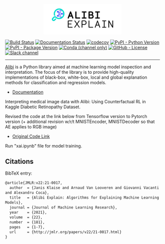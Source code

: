 <p align="center">
  <img src="https://raw.githubusercontent.com/SeldonIO/alibi/master/doc/source/_static/Alibi_Explain_Logo_rgb.png" alt="Alibi Logo" width="50%">
</p>

<!--- BADGES: START --->

[![Build Status](https://github.com/SeldonIO/alibi-detect/workflows/CI/badge.svg?branch=master)][#build-status]
[![Documentation Status](https://readthedocs.org/projects/alibi/badge/?version=latest)][#docs-package]
[![codecov](https://codecov.io/gh/SeldonIO/alibi/branch/master/graph/badge.svg)](https://codecov.io/gh/SeldonIO/alibi)
[![PyPI - Python Version](https://img.shields.io/pypi/pyversions/alibi?logo=pypi&style=flat&color=blue)][#pypi-package]
[![PyPI - Package Version](https://img.shields.io/pypi/v/alibi?logo=pypi&style=flat&color=orange)][#pypi-package]
[![Conda (channel only)](https://img.shields.io/conda/vn/conda-forge/alibi?logo=anaconda&style=flat&color=orange)][#conda-forge-package]
[![GitHub - License](https://img.shields.io/github/license/SeldonIO/alibi?logo=github&style=flat&color=green)][#github-license]
[![Slack channel](https://img.shields.io/badge/chat-on%20slack-e51670.svg)][#slack-channel]

<!--- Hide platform for now as platform agnostic --->
<!--- [![Conda - Platform](https://img.shields.io/conda/pn/conda-forge/alibi?logo=anaconda&style=flat)][#conda-forge-package]--->

[#github-license]: https://github.com/SeldonIO/alibi/blob/master/LICENSE
[#pypi-package]: https://pypi.org/project/alibi/
[#conda-forge-package]: https://anaconda.org/conda-forge/alibi
[#docs-package]: https://docs.seldon.io/projects/alibi/en/stable/
[#build-status]: https://github.com/SeldonIO/alibi/actions?query=workflow%3A%22CI%22
[#slack-channel]: https://join.slack.com/t/seldondev/shared_invite/zt-vejg6ttd-ksZiQs3O_HOtPQsen_labg
<!--- BADGES: END --->
---

[Alibi](https://docs.seldon.io/projects/alibi) is a Python library aimed at machine learning model inspection and interpretation.
The focus of the library is to provide high-quality implementations of black-box, white-box, local and global
explanation methods for classification and regression models.
*  [Documentation](https://docs.seldon.io/projects/alibi/en/stable/)

Interpreting medical image data with Alibi: Using Counterfactual RL in Kaggle Diabetic Retinopathy Dataset.

Revised the code at the link below from Tensorflow version to Pytorch version (+ additional revision w/r/t MNISTEncoder, MNISTDecoder so that AE applies to RGB image)
*  [Original Code Link]((https://docs.seldon.io/projects/alibi/en/stable/examples/cfrl_mnist.html))

Run "xai.ipynb" file for model training. 

## Citations

BibTeX entry:

```
@article{JMLR:v22:21-0017,
  author  = {Janis Klaise and Arnaud Van Looveren and Giovanni Vacanti and Alexandru Coca},
  title   = {Alibi Explain: Algorithms for Explaining Machine Learning Models},
  journal = {Journal of Machine Learning Research},
  year    = {2021},
  volume  = {22},
  number  = {181},
  pages   = {1-7},
  url     = {http://jmlr.org/papers/v22/21-0017.html}
}
```
